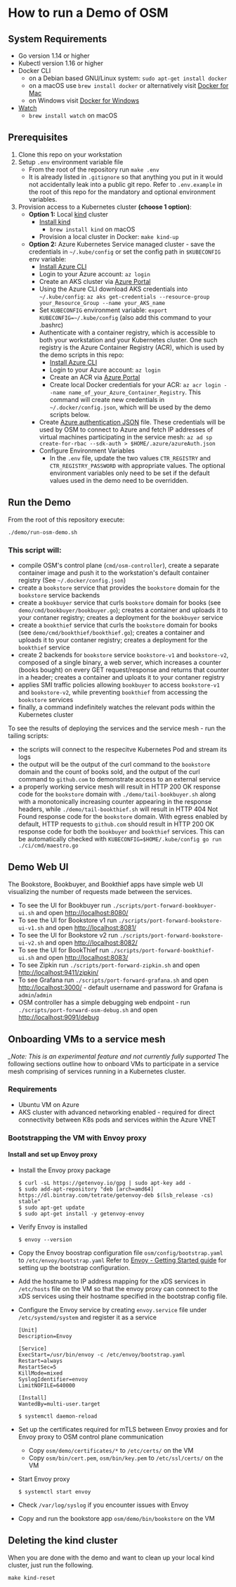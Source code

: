 # How to run a Demo of OSM

## System Requirements
- Go version 1.14 or higher
- Kubectl version 1.16 or higher
- Docker CLI
   - on a Debian based GNU/Linux system: `sudo apt-get install docker`
   - on a macOS use `brew install docker` or alternatively visit [Docker for Mac](https://docs.docker.com/docker-for-mac/install/)
   - on Windows visit [Docker for Windows](https://docs.docker.com/docker-for-windows/install/)
- [Watch](http://www.linfo.org/watch.html)
   - `brew install watch` on macOS

## Prerequisites
1. Clone this repo on your workstation
2. Setup `.env` environment variable file
   - From the root of the repository run `make .env`
   - It is already listed in `.gitignore` so that anything you put in it would not accidentally leak into a public git repo. Refer to `.env.example` in the root of this repo for the mandatory and optional environment variables.
2. Provision access to a Kubernetes cluster **(choose 1 option)**:
	- **Option 1:** Local [kind](https://kind.sigs.k8s.io/) cluster
	    - [Install kind](https://kind.sigs.k8s.io/docs/user/quick-start/#installation)
	       - `brew install kind` on macOS
	    - Provision a local cluster in Docker: `make kind-up`
	- **Option 2:** Azure Kubernetes Service managed cluster - save the credentials in `~/.kube/config` or set the config path in `$KUBECONFIG` env variable:
		- [Install Azure CLI](https://docs.microsoft.com/en-us/cli/azure/install-azure-cli)
		- Login to your Azure account: `az login`
		- Create an AKS cluster via [Azure Portal](https://portal.azure.com/)
		- Using the Azure CLI download AKS credentials into `~/.kube/config`: `az aks get-credentials --resource-group your_Resource_Group --name your_AKS_name`
		- Set `KUBECONFIG` environment variable: `export KUBECONFIG=~/.kube/config` (also add this command to your .bashrc)
        - Authenticate with a container registry, which is accessible to both your workstation and your Kubernetes cluster. One such registry is the Azure Container Registry (ACR), which is used by the demo scripts in this repo:
           - [Install Azure CLI](https://docs.microsoft.com/en-us/cli/azure/install-azure-cli)
           - Login to your Azure account: `az login`
           - Create an ACR via [Azure Portal](https://portal.azure.com/)
           - Create local Docker credentials for your ACR: `az acr login --name name_of_your_Azure_Container_Registry`. This command will create new credentials in `~/.docker/config.json`, which will be used by the demo scripts below.
        - Create [Azure authentication JSON](https://docs.microsoft.com/en-us/dotnet/api/overview/azure/containerinstance?view=azure-dotnet#authentication) file. These credentials will be used by OSM to connect to Azure and fetch IP addresses of virtual machines participating in the service mesh: `az ad sp create-for-rbac --sdk-auth > $HOME/.azure/azureAuth.json`
        - Configure Environment Variables
           - In the `.env` file, update the two values `CTR_REGISTRY` and `CTR_REGISTRY_PASSWORD` with appropriate values. The optional environment variables only need to be set if the default values used in the demo need to be overridden.

## Run the Demo
From the root of this repository execute:
```shell
./demo/run-osm-demo.sh
```

### This script will:
  - compile OSM's control plane (`cmd/osm-controller`), create a separate container image and push it to the workstation's default container registry (See `~/.docker/config.json`)
  - create a `bookstore` service that provides the `bookstore` domain for the `bookstore` service backends
  - create a `bookbuyer` service that curls `bookstore` domain for books (see `demo/cmd/bookbuyer/bookbuyer.go`); creates a container and uploads it to your contaner registry; creates a deployment for the `bookbuyer` service
  - create a `bookthief` service that curls the `bookstore` domain for books (see `demo/cmd/bookthief/bookthief.go`); creates a container and uploads it to your contaner registry; creates a deployment for the `bookthief` service
  - create 2 backends for `bookstore` service `bookstore-v1` and `bookstore-v2`, composed of a single binary, a web server, which increases a counter (books bought) on every GET request/response and returns that counter in a header; creates a container and uploats it to your contaner registry
  - applies SMI traffic policies allowing `bookbuyer` to access `bookstore-v1` and `bookstore-v2`, while preventing `bookthief` from accessing the `bookstore` services
  - finally, a command indefinitely watches the relevant pods within the Kubernetes cluster

To see the results of deploying the services and the service mesh - run the tailing scripts:
  - the scripts will connect to the respecitve Kubernetes Pod and stream its logs
  - the output will be the output of the curl command to the `bookstore` domain and the count of books sold, and the output of the curl command to `github.com` to demonstrate access to an external service
  - a properly working service mesh will result in HTTP 200 OK response code for the `bookstore` domain with `./demo/tail-bookbuyer.sh` along with a monotonically increasing counter appearing in the response headers, while `./demo/tail-bookthief.sh` will result in HTTP 404 Not Found response code for the `bookstore` domain. With egress enabled by default, HTTP requests to `github.com` should result in HTTP 200 OK response code for both the `bookbuyer` and `bookthief` services.
  This can be automatically checked with `KUBECONFIG=$HOME/.kube/config go run ./ci/cmd/maestro.go`

## Demo Web UI
The Bookstore, Bookbuyer, and Bookthief apps have simple web UI visualizing the number of requests made between the services.

  - To see the UI for Bookbuyer run `./scripts/port-forward-bookbuyer-ui.sh` and open [http://localhost:8080/](http://localhost:8080/)
  - To see the UI for Bookstore v1 run `./scripts/port-forward-bookstore-ui-v1.sh` and open [http://localhost:8081/](http://localhost:8081/)
  - To see the UI for Bookstore v2 run `./scripts/port-forward-bookstore-ui-v2.sh` and open [http://localhost:8082/](http://localhost:8082/)
  - To see the UI for BookThief run `./scripts/port-forward-bookthief-ui.sh` and open [http://localhost:8083/](http://localhost:8083/)
  - To see Zipkin run `./scripts/port-forward-zipkin.sh` and open [http://localhost:9411/zipkin/](http://localhost:9411/zipkin/)
  - To see Grafana run `./scripts/port-forward-grafana.sh` and open [http://localhost:3000/](http://localhost:3000/) - default username and password for Grafana is `admin`/`admin`
  - OSM controller has a simple debugging web endpoint - run `./scripts/port-forward-osm-debug.sh` and open [http://localhost:9091/debug](http://localhost:9091/debug)

## Onboarding VMs to a service mesh
*_Note: This is an experimental feature and not currently fully supported*
The following sections outline how to onboard VMs to participate in a service mesh comprising of services running in a Kubernetes cluster.


### Requirements
- Ubuntu VM on Azure
- AKS cluster with advanced networking enabled - required for direct connectivity between K8s pods and services within the Azure VNET

### Bootstrapping the VM with Envoy proxy

#### Install and set up Envoy proxy
- Install the Envoy proxy package
	```
	$ curl -sL https://getenvoy.io/gpg | sudo apt-key add -
	$ sudo add-apt-repository "deb [arch=amd64] https://dl.bintray.com/tetrate/getenvoy-deb $(lsb_release -cs) stable"
	$ sudo apt-get update
	$ sudo apt-get install -y getenvoy-envoy
	```
- Verify Envoy is installed
	```
	$ envoy --version
	```
- Copy the Envoy boostrap configuration file `osm/config/bootstrap.yaml`  to `/etc/envoy/bootstrap.yaml`
	Refer to [Envoy - Getting Started guide](https://www.envoyproxy.io/docs/envoy/latest/start/start#https://www.envoyproxy.io/docs/envoy/latest/start/start#) for setting up the bootstrap configuration.

- Add the hostname to IP address mapping for the xDS services in `/etc/hosts` file on the VM so that the envoy proxy can connect to the xDS services using their hostname specified in the bootstrap config file.

- Configure the Envoy service by creating `envoy.service` file under `/etc/systemd/system` and register it as a service
	```
	[Unit]
	Description=Envoy

	[Service]
	ExecStart=/usr/bin/envoy -c /etc/envoy/bootstrap.yaml
	Restart=always
	RestartSec=5
	KillMode=mixed
	SyslogIdentifier=envoy
	LimitNOFILE=640000

	[Install]
	WantedBy=multi-user.target
	```
	```
	$ systemctl daemon-reload
	```
- Set up the certificates required for mTLS between Envoy proxies and for Envoy proxy to OSM control plane communication
	- Copy `osm/demo/certificates/*` to `/etc/certs/` on the VM
	- Copy `osm/bin/cert.pem`, `osm/bin/key.pem` to `/etc/ssl/certs/` on the VM

- Start Envoy proxy
	```
	$ systemctl start envoy
	```

- Check `/var/log/syslog` if you encounter issues with Envoy

- Copy and run the bookstore app `osm/demo/bin/bookstore` on the VM

## Deleting the kind cluster
When you are done with the demo and want to clean up your local kind cluster, just run the following.
```shell
make kind-reset
```
